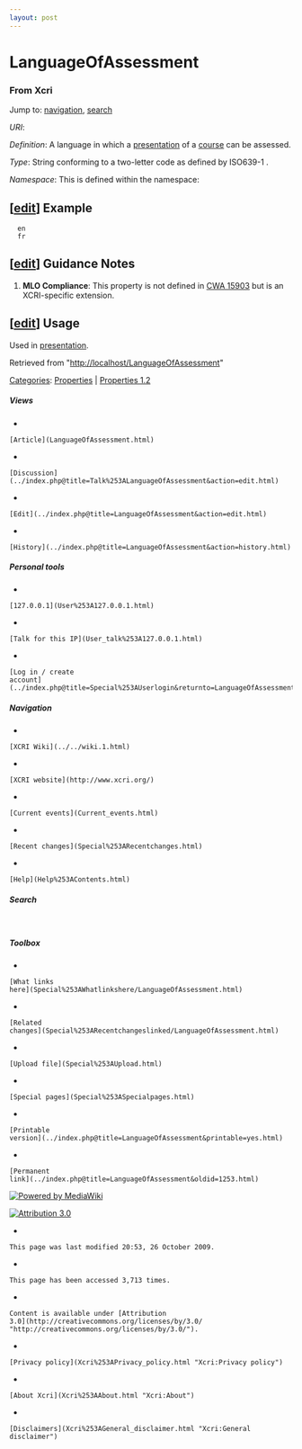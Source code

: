 ```yaml
---
layout: post
---
```


<script>
  (function(i,s,o,g,r,a,m){i['GoogleAnalyticsObject']=r;i[r]=i[r]||function(){
  (i[r].q=i[r].q||[]).push(arguments)},i[r].l=1*new Date();a=s.createElement(o),
  m=s.getElementsByTagName(o)[0];a.async=1;a.src=g;m.parentNode.insertBefore(a,m)
  })(window,document,'script','https://www.google-analytics.com/analytics.js','ga');

  ga('create', 'UA-73710929-3', 'auto');
  ga('send', 'pageview');

</script>







LanguageOfAssessment 
====================













### From Xcri 







Jump to: [navigation](LanguageOfAssessment.html#column-one),
[search](LanguageOfAssessment.html#searchInput)



*URI*: 

*Definition*: A language in which a
[presentation](Presentation.html "Presentation") of a
[course](Course.html "Course") can be assessed.

*Type*: String conforming to a two-letter code as defined by ISO639-1 .

*Namespace*: This is defined within the namespace:



\[[edit](../index.php@title=LanguageOfAssessment&action=edit&section=1.html "Edit section: Example")\] Example
--------------------------------------------------------------------------------------------------------------------------------------------------------------------------------

      en
      fr


\[[edit](../index.php@title=LanguageOfAssessment&action=edit&section=2.html "Edit section: Guidance Notes")\] Guidance Notes
----------------------------------------------------------------------------------------------------------------------------------------------------------------------------------------------

1.  **MLO Compliance**: This property is not defined in [CWA
    15903](ftp://ftp.cenorm.be/PUBLIC/CWAs/e-Europe/WS-LT/CWA15903-00-2008-Dec.pdf "ftp://ftp.cenorm.be/PUBLIC/CWAs/e-Europe/WS-LT/CWA15903-00-2008-Dec.pdf") but is an XCRI-specific extension.


\[[edit](../index.php@title=LanguageOfAssessment&action=edit&section=3.html "Edit section: Usage")\] Usage
----------------------------------------------------------------------------------------------------------------------------------------------------------------------------

Used in [presentation](Presentation.html "Presentation").



Retrieved from
"[http://localhost/LanguageOfAssessment](LanguageOfAssessment.html)"





[Categories](Special%253ACategories.html "Special:Categories"): [Properties](Category%253AProperties.html "Category:Properties")
| [Properties
1.2](Category%253AProperties_1.2.html "Category:Properties 1.2")

















##### Views



-   

    

    [Article](LanguageOfAssessment.html)
-   

    

    [Discussion](../index.php@title=Talk%253ALanguageOfAssessment&action=edit.html)
-   

    

    [Edit](../index.php@title=LanguageOfAssessment&action=edit.html)
-   

    

    [History](../index.php@title=LanguageOfAssessment&action=history.html)







##### Personal tools



-   

    

    [127.0.0.1](User%253A127.0.0.1.html)
-   

    

    [Talk for this IP](User_talk%253A127.0.0.1.html)
-   

    

    [Log in / create
    account](../index.php@title=Special%253AUserlogin&returnto=LanguageOfAssessment.html)











[](../../wiki.1.html "XCRI Wiki")





##### Navigation



-   

    

    [XCRI Wiki](../../wiki.1.html)
-   

    

    [XCRI website](http://www.xcri.org/)
-   

    

    [Current events](Current_events.html)
-   

    

    [Recent changes](Special%253ARecentchanges.html)
-   

    

    [Help](Help%253AContents.html)







##### Search





 









##### Toolbox



-   

    

    [What links
    here](Special%253AWhatlinkshere/LanguageOfAssessment.html)
-   

    

    [Related
    changes](Special%253ARecentchangeslinked/LanguageOfAssessment.html)
-   

    

    [Upload file](Special%253AUpload.html)
-   

    

    [Special pages](Special%253ASpecialpages.html)
-   

    

    [Printable
    version](../index.php@title=LanguageOfAssessment&printable=yes.html)
-   

    

    [Permanent
    link](../index.php@title=LanguageOfAssessment&oldid=1253.html)















[![Powered by
MediaWiki](../skins/common/images/poweredby_mediawiki_88x31.png)](http://www.mediawiki.org/)





[![Attribution 3.0
](http://i.creativecommons.org/l/by/3.0/88x31.png)](http://creativecommons.org/licenses/by/3.0/)



-   

    

    This page was last modified 20:53, 26 October 2009.
-   

    

    This page has been accessed 3,713 times.
-   

    

    Content is available under [Attribution
    3.0](http://creativecommons.org/licenses/by/3.0/ "http://creativecommons.org/licenses/by/3.0/").
-   

    

    [Privacy policy](Xcri%253APrivacy_policy.html "Xcri:Privacy policy")
-   

    

    [About Xcri](Xcri%253AAbout.html "Xcri:About")
-   

    

    [Disclaimers](Xcri%253AGeneral_disclaimer.html "Xcri:General disclaimer")




